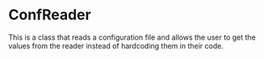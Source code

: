 # ConfReader

This is a class that reads a configuration file and allows the user to get the values from the reader instead of hardcoding them in their code.
